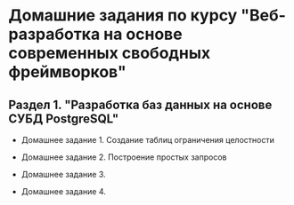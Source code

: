 # Домашние задания по курсу "Веб-разработка на основе современных свободных фреймворков"

## Раздел 1. "Разработка баз данных на основе СУБД PostgreSQL"

- Домашнее задание 1. Создание таблиц ограничения целостности

- Домашнее задание 2. Построение простых запросов 

- Домашнее задание 3.

- Домашнее задание 4. 
